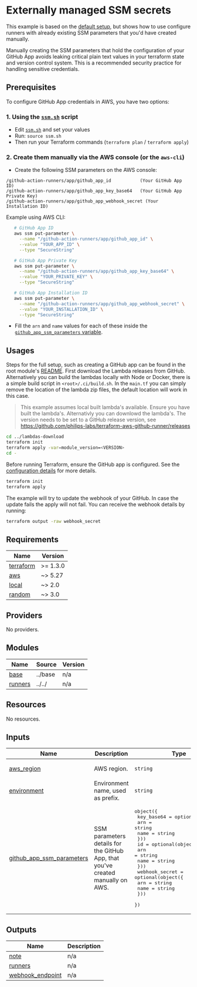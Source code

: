 # Externally managed SSM secrets

This example is based on the [default setup](../default/README.md), but shows how to use configure runners with already existing SSM parameters that you'd have created manually.

Manually creating the SSM parameters that hold the configuration of your GitHub App avoids leaking critical plain text values in your terraform state and version control system. This is a recommended security practice for handling sensitive credentials.

## Prerequisites

To configure GitHub App credentials in AWS, you have two options:

### 1. Using the [`ssm.sh`](./ssm.sh) script

- Edit [`ssm.sh`](./ssm.sh) and set your values
- Run: `source ssm.sh`
- Then run your Terraform commands (`terraform plan` / `terraform apply`)

### 2. Create them manually via the AWS console (or the `aws-cli`)

- Create the following SSM parameters on the AWS console:

```
/github-action-runners/app/github_app_id           (Your GitHub App ID)
/github-action-runners/app/github_app_key_base64   (Your GitHub App Private Key)
/github-action-runners/app/github_app_webhook_secret (Your Installation ID)
```

Example using AWS CLI:

```bash
   # GitHub App ID
   aws ssm put-parameter \
     --name "/github-action-runners/app/github_app_id" \
     --value "YOUR_APP_ID" \
     --type "SecureString"

   # GitHub App Private Key
   aws ssm put-parameter \
     --name "/github-action-runners/app/github_app_key_base64" \
     --value "YOUR_PRIVATE_KEY" \
     --type "SecureString"

   # GitHub App Installation ID
   aws ssm put-parameter \
     --name "/github-action-runners/app/github_app_webhook_secret" \
     --value "YOUR_INSTALLATION_ID" \
     --type "SecureString"
```

- Fill the `arn` and `name` values for each of these inside the [`github_app_ssm_parameters` variable](./variables.tf).

## Usages

Steps for the full setup, such as creating a GitHub app can be found in the root module's [README](https://github.com/philips-labs/terraform-aws-github-runner). First download the Lambda releases from GitHub. Alternatively you can build the lambdas locally with Node or Docker, there is a simple build script in `<root>/.ci/build.sh`. In the `main.tf` you can simply remove the location of the lambda zip files, the default location will work in this case.

> This example assumes local built lambda's available. Ensure you have built the lambda's. Alternativly you can downlowd the lambda's. The version needs to be set to a GitHub release version, see https://github.com/philips-labs/terraform-aws-github-runner/releases

```bash
cd ../lambdas-download
terraform init
terraform apply -var=module_version=<VERSION>
cd -
```

Before running Terraform, ensure the GitHub app is configured. See the [configuration details](https://github.com/philips-labs/terraform-aws-github-runner#usages) for more details.

```bash
terraform init
terraform apply
```

The example will try to update the webhook of your GitHub. In case the update fails the apply will not fail. You can receive the webhook details by running:

```bash
terraform output -raw webhook_secret
```

<!-- BEGIN_TF_DOCS -->

## Requirements

| Name                                                                     | Version  |
| ------------------------------------------------------------------------ | -------- |
| <a name="requirement_terraform"></a> [terraform](#requirement_terraform) | >= 1.3.0 |
| <a name="requirement_aws"></a> [aws](#requirement_aws)                   | ~> 5.27  |
| <a name="requirement_local"></a> [local](#requirement_local)             | ~> 2.0   |
| <a name="requirement_random"></a> [random](#requirement_random)          | ~> 3.0   |

## Providers

No providers.

## Modules

| Name                                                     | Source  | Version |
| -------------------------------------------------------- | ------- | ------- |
| <a name="module_base"></a> [base](#module_base)          | ../base | n/a     |
| <a name="module_runners"></a> [runners](#module_runners) | ../../  | n/a     |

## Resources

No resources.

## Inputs

| Name                                                                                                         | Description                                                                     | Type                                                                                                                                                                                                                                                                          | Default       | Required |
| ------------------------------------------------------------------------------------------------------------ | ------------------------------------------------------------------------------- | ----------------------------------------------------------------------------------------------------------------------------------------------------------------------------------------------------------------------------------------------------------------------------- | ------------- | :------: |
| <a name="input_aws_region"></a> [aws_region](#input_aws_region)                                              | AWS region.                                                                     | `string`                                                                                                                                                                                                                                                                      | `"eu-west-1"` |    no    |
| <a name="input_environment"></a> [environment](#input_environment)                                           | Environment name, used as prefix.                                               | `string`                                                                                                                                                                                                                                                                      | `null`        |    no    |
| <a name="input_github_app_ssm_parameters"></a> [github_app_ssm_parameters](#input_github_app_ssm_parameters) | SSM parameters details for the GitHub App, that you've created manually on AWS. | <pre>object({<br/> key_base64 = optional(object({<br/> arn = string<br/> name = string<br/> }))<br/> id = optional(object({<br/> arn = string<br/> name = string<br/> }))<br/> webhook_secret = optional(object({<br/> arn = string<br/> name = string<br/> }))<br/> })</pre> | `{}`          |    no    |

## Outputs

| Name                                                                                | Description |
| ----------------------------------------------------------------------------------- | ----------- |
| <a name="output_note"></a> [note](#output_note)                                     | n/a         |
| <a name="output_runners"></a> [runners](#output_runners)                            | n/a         |
| <a name="output_webhook_endpoint"></a> [webhook_endpoint](#output_webhook_endpoint) | n/a         |

<!-- END_TF_DOCS -->
